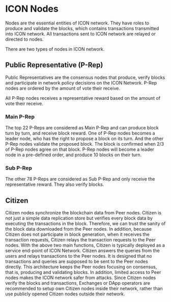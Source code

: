 # ICON Nodes

Nodes are the essential entities of ICON network. They have roles to produce and validate the blocks, which contains transactions transmitted into ICON network. All transactions sent to ICON network are relayed or directed to nodes.

There are two types of nodes in ICON network.

## Public Representative \(P-Rep\)

Public Representatives are the consensus nodes that produce, verify blocks and participate in network policy decisions on the ICON Network. P-Rep nodes are ordered by the amount of vote their receive.

All P-Rep nodes receives a representative reward based on the amount of vote their receive.

### Main P-Rep

The top 22 P-Reps are considered as Main P-Rep and can produce block turn by turn, and receive block reward. One of P-Rep nodes becomes a leader node, who has the right to propose a block on its turn. And the other P-Rep nodes validate the proposed block. The block is confirmed when 2/3 of P-Rep nodes agree on that block. P-Rep nodes will become a leader node in a pre-defined order, and produce 10 blocks on their turn.

### Sub P-Rep

The other 78 P-Reps are considered as Sub P-Rep and only receive the representative reward. They also verify blocks.

## Citizen

Citizen nodes synchronize the blockchain data from Peer nodes. Citizen is not just a simple data replication store but verifies every block data by executing the transactions in the block. Therefore, we can trust the sanity of the block data downloaded from the Peer nodes. In addition, because Citizen does not participate in block generation, when it receives the transaction requests, Citizen relays the transaction requests to the Peer nodes. With the above two main functions, Citizen is typically deployed as a service end-point of ICON Network. Citizen answers the queries from the users and relays transactions to the Peer nodes. It is designed that no transactions and queries are supposed to be sent to the Peer nodes directly. This architecture keeps the Peer nodes focusing on consensus, that is, producing and validating blocks. In addition, limited access to Peer nodes makes the ICON network safer from attacks. Since Citizen nodes verify the blocks and transactions, Exchanges or DApp operators are recommended to setup own Citizen nodes inside their network, rather than use publicly opened Citizen nodes outside their network.

